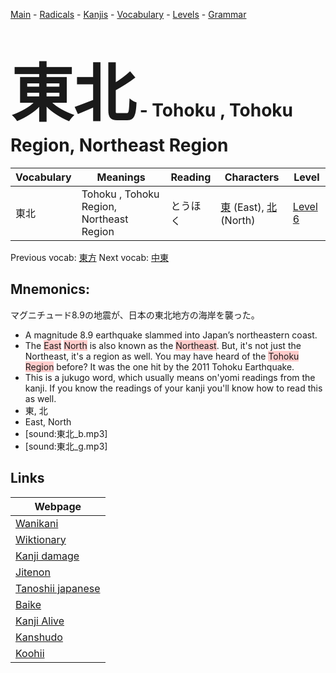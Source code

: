 <style> bigfont {font-size: 100px}</style>
[Main](../README.md) -
[Radicals](../radicals.md) -
[Kanjis](../kanjis.md) -
[Vocabulary](../vocabulary.md) -
[Levels](../levels.md) -
[Grammar](../grammar.md)
# <bigfont> 東北</bigfont> - Tohoku , Tohoku Region, Northeast Region 

| Vocabulary | Meanings | Reading | Characters | Level |
| --- | --- | --- | --- | --- |
| 東北 | Tohoku , Tohoku Region, Northeast Region | とうほく |  [東](../kanjis/東.md) (East), [北](../kanjis/北.md) (North) | [Level 6](../levels/wk_level6.md) |

Previous vocab: [東方](東方.md) Next vocab: [中東](中東.md) 

## Mnemonics:
マグニチュード8.9の地震が、日本の東北地方の海岸を襲った。
* A magnitude 8.9 earthquake slammed into Japan’s northeastern coast.
* The <span style="background-color:#ffcccb"> East</span> <span style="background-color:#ffcccb"> North</span> is also known as the <span style="background-color:#ffcccb"> Northeast</span>. But, it's not just the Northeast, it's a region as well. You may have heard of the <span style="background-color:#ffcccb"> Tohoku Region</span> before? It was the one hit by the 2011 Tohoku Earthquake.
* This is a jukugo word, which usually means on'yomi readings from the kanji. If you know the readings of your kanji you'll know how to read this as well.
* 東, 北
* East, North
* [sound:東北_b.mp3]
* [sound:東北_g.mp3]


## Links 

| Webpage |
| --- |
| [Wanikani          ](https://www.wanikani.com/kanji/東北) |
| [Wiktionary        ](https://en.wiktionary.org/wiki/東北) |
| [Kanji damage      ](http://www.kanjidamage.com/kanji/search?utf8=✓&q=東北) |
| [Jitenon           ](https://jitenon.com/kanji/東北) |
| [Tanoshii japanese ](https://www.tanoshiijapanese.com/dictionary/kanji.cfm?k=東北) |
| [Baike             ](https://baike.baidu.com/item/東北) |
| [Kanji Alive       ](https://app.kanjialive.com/東北) |
| [Kanshudo          ](https://www.kanshudo.com/searchmn?q=東北) |
| [Koohii            ](https://kanji.koohii.com/study/kanji/東北) |
